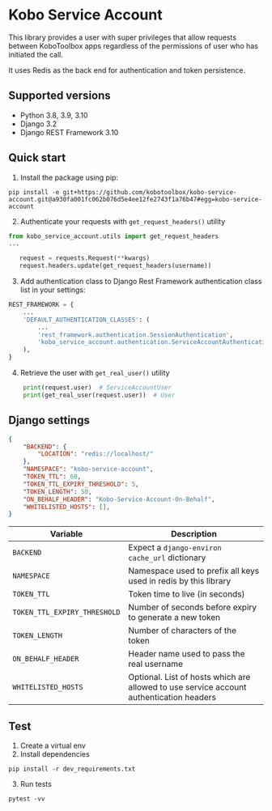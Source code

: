 # Kobo Service Account 

This library provides a user with super privileges that allow requests between
KoboToolbox apps regardless of the permissions of user who has initiated the call.  

It uses Redis as the back end for authentication and token persistence. 


## Supported versions

- Python 3.8, 3.9, 3.10
- Django 3.2
- Django REST Framework 3.10

## Quick start

1. Install the package using pip:

```
pip install -e git+https://github.com/kobotoolbox/kobo-service-account.git@a930fa001fc062b076d5e4ee12fe2743f1a76b47#egg=kobo-service-account
```

2. Authenticate your requests with `get_request_headers()` utility

```python
from kobo_service_account.utils import get_request_headers
...

   request = requests.Request(**kwargs)
   request.headers.update(get_request_headers(username))
```

3. Add authentication class to Django Rest Framework authentication class list in your settings:

```python
REST_FRAMEWORK = {
    ...
    'DEFAULT_AUTHENTICATION_CLASSES': (
        ...
        'rest_framework.authentication.SessionAuthentication',
        'kobo_service_account.authentication.ServiceAccountAuthentication',
    ),
}
```

4. Retrieve the user with `get_real_user()` utility

```python
    print(request.user)  # ServiceAccountUser
    print(get_real_user(request.user))  # User 
```


## Django settings

```json
{
    "BACKEND": {
        "LOCATION": "redis://localhost/"
    },
    "NAMESPACE": "kobo-service-account",
    "TOKEN_TTL": 60,
    "TOKEN_TTL_EXPIRY_THRESHOLD": 5,
    "TOKEN_LENGTH": 50,
    "ON_BEHALF_HEADER": "Kobo-Service-Account-On-Behalf",
    "WHITELISTED_HOSTS": [],
}
```

| Variable  | Description |
| ------------- | ------------- |
| `BACKEND`  | Expect a `django-environ` `cache_url` dictionary  |
| `NAMESPACE` | Namespace used to prefix all keys used in redis by this library |
| `TOKEN_TTL` | Token time to live (in seconds) |
| `TOKEN_TTL_EXPIRY_THRESHOLD` | Number of seconds before expiry to generate a new token |
| `TOKEN_LENGTH` | Number of characters of the token |
| `ON_BEHALF_HEADER` | Header name used to pass the real username |
| `WHITELISTED_HOSTS` | Optional. List of hosts which are allowed to use service account authentication headers |

## Test
1. Create a virtual env
2. Install dependencies

```
pip install -r dev_requirements.txt
```
3. Run tests
```
pytest -vv
```
